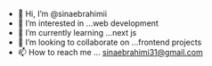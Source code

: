 - 👋 Hi, I’m @sinaebrahimii
- 👀 I’m interested in ...web development
- 🌱 I’m currently learning ...next js
- 💞️ I’m looking to collaborate on ...frontend projects
- 📫 How to reach me ...
sinaebrahimi31@gmail.com
<!---
sinaebrahimii/sinaebrahimii is a ✨ special ✨ repository because its `README.md` (this file) appears on your GitHub profile.
You can click the Preview link to take a look at your changes.
--->
